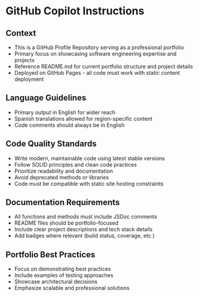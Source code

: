 # GitHub Copilot Instructions

## Context
- This is a GitHub Profile Repository serving as a professional portfolio
- Primary focus on showcasing software engineering expertise and projects
- Reference README.md for current portfolio structure and project details
- Deployed on GitHub Pages - all code must work with static content deployment

## Language Guidelines
- Primary output in English for wider reach
- Spanish translations allowed for region-specific content
- Code comments should always be in English

## Code Quality Standards
- Write modern, maintainable code using latest stable versions
- Follow SOLID principles and clean code practices
- Prioritize readability and documentation
- Avoid deprecated methods or libraries
- Code must be compatible with static site hosting constraints

## Documentation Requirements
- All functions and methods must include JSDoc comments
- README files should be portfolio-focused
- Include clear project descriptions and tech stack details
- Add badges where relevant (build status, coverage, etc.)

## Portfolio Best Practices
- Focus on demonstrating best practices
- Include examples of testing approaches
- Showcase architectural decisions
- Emphasize scalable and professional solutions